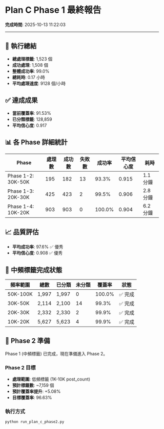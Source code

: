 # Plan C Phase 1 最終報告

**完成時間**: 2025-10-13 11:22:03

---

## 🎉 執行總結

- **總處理標籤**: 1,523 個
- **成功處理**: 1,508 個
- **整體成功率**: 99.0%
- **總耗時**: 0.17 小時
- **平均處理速度**: 9128 個/小時

## ✅ 達成成果

- **當前覆蓋率**: 91.53%
- **已分類標籤**: 128,859
- **平均信心度**: 0.917

## 📊 各 Phase 詳細統計

| Phase | 處理數 | 成功數 | 失敗數 | 成功率 | 平均信心度 | 耗時 |
|-------|--------|--------|--------|--------|-----------|------|
| Phase 1-2: 30K-50K | 195 | 182 | 13 | 93.3% | 0.915 | 1.1 分鐘 |
| Phase 1-3: 20K-30K | 425 | 423 | 2 | 99.5% | 0.906 | 2.8 分鐘 |
| Phase 1-4: 10K-20K | 903 | 903 | 0 | 100.0% | 0.904 | 6.2 分鐘 |

## 📈 品質評估

- **平均成功率**: 97.6% ✅ 優秀
- **平均信心度**: 0.908 ✅ 優秀

## 🎯 中頻標籤完成狀態

| 頻率範圍 | 總數 | 已分類 | 未分類 | 覆蓋率 | 狀態 |
|---------|------|--------|--------|--------|------|
| 50K-100K | 1,997 | 1,997 | 0 | 100.0% | ✅ 完成 |
| 30K-50K | 2,114 | 2,100 | 14 | 99.3% | ✅ 完成 |
| 20K-30K | 2,332 | 2,330 | 2 | 99.9% | ✅ 完成 |
| 10K-20K | 5,627 | 5,623 | 4 | 99.9% | ✅ 完成 |

## 🚀 Phase 2 準備

Phase 1 (中頻標籤) 已完成，現在準備進入 Phase 2。

### Phase 2 目標

- **處理範圍**: 低頻標籤 (1K-10K post_count)
- **預計標籤數**: ~7,159 個
- **預計覆蓋率提升**: +5.08%
- **目標覆蓋率**: 96.63%

### 執行方式

```bash
python run_plan_c_phase2.py
```

